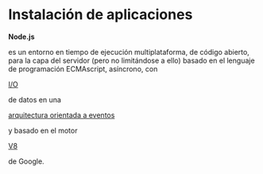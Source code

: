 # Instalación de aplicaciones



**Node.js**

es un entorno en tiempo de ejecución multiplataforma, de código abierto, para la capa del servidor \(pero no limitándose a ello\) basado en el lenguaje de programación ECMAscript, asíncrono, con

[I/O](https://es.wikipedia.org/wiki/I/O)

de datos en una

[arquitectura orientada a eventos](https://es.wikipedia.org/wiki/Programaci%C3%B3n_dirigida_por_eventos)

y basado en el motor

[V8](https://es.wikipedia.org/wiki/V8_(motor_JavaScript))

de Google.



